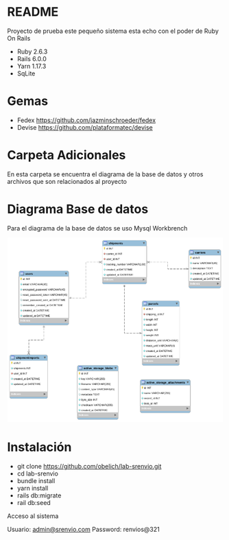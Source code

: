 # README

Proyecto de prueba este pequeño sistema esta echo con el poder de Ruby On Rails 


* Ruby 2.6.3
* Rails 6.0.0
* Yarn 1.17.3
* SqLite

# Gemas
* Fedex https://github.com/jazminschroeder/fedex
* Devise  https://github.com/plataformatec/devise

# Carpeta Adicionales

En esta carpeta se encuentra el diagrama de la base de datos y otros archivos que son relacionados al proyecto

# Diagrama Base de datos

Para el diagrama de la base de datos se uso Mysql Workbrench

![Drag Racing](database_diagram.png)


# Instalación

* git clone https://github.com/obelich/lab-srenvio.git
* cd lab-srenvio
* bundle install
* yarn install
* rails db:migrate
* rail db:seed

Acceso al sistema

Usuario: admin@srenvio.com
Password: renvios@321

